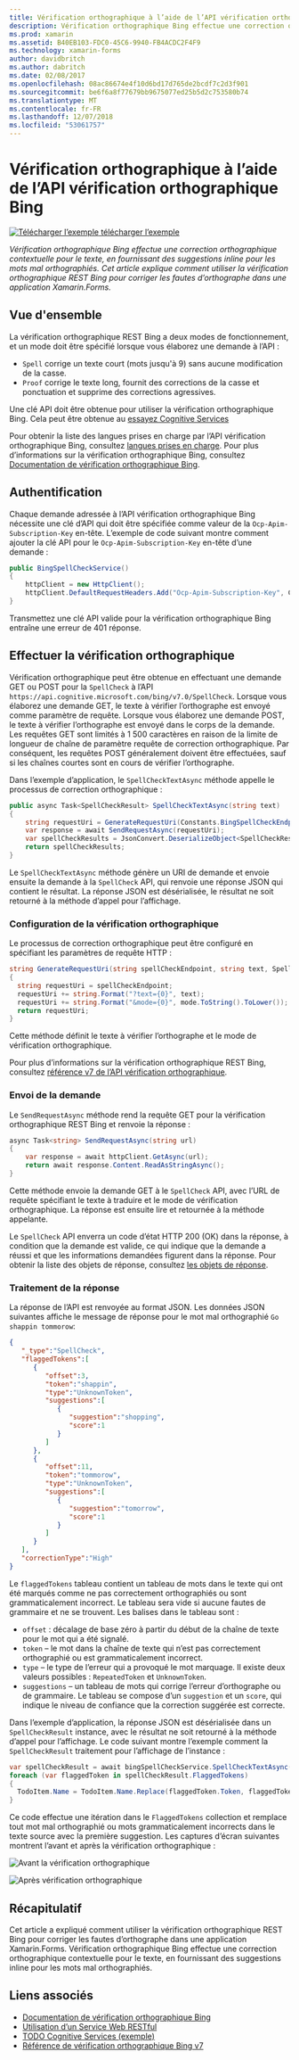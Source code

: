 ```yaml
---
title: Vérification orthographique à l’aide de l’API vérification orthographique Bing
description: Vérification orthographique Bing effectue une correction orthographique contextuelle pour le texte, en fournissant des suggestions inline pour les mots mal orthographiés. Cet article explique comment utiliser la vérification orthographique REST Bing pour corriger les fautes d’orthographe dans une application Xamarin.Forms.
ms.prod: xamarin
ms.assetid: B40EB103-FDC0-45C6-9940-FB4ACDC2F4F9
ms.technology: xamarin-forms
author: davidbritch
ms.author: dabritch
ms.date: 02/08/2017
ms.openlocfilehash: 08ac86674e4f10d6bd17d765de2bcdf7c2d3f901
ms.sourcegitcommit: be6f6a8f77679bb9675077ed25b5d2c753580b74
ms.translationtype: MT
ms.contentlocale: fr-FR
ms.lasthandoff: 12/07/2018
ms.locfileid: "53061757"
---
```

# <a name="spell-checking-using-the-bing-spell-check-api"></a>Vérification orthographique à l’aide de l’API vérification orthographique Bing

[![Télécharger l’exemple](~/media/shared/download.png) télécharger l’exemple](https://developer.xamarin.com/samples/xamarin-forms/WebServices/TodoCognitiveServices/)

_Vérification orthographique Bing effectue une correction orthographique contextuelle pour le texte, en fournissant des suggestions inline pour les mots mal orthographiés. Cet article explique comment utiliser la vérification orthographique REST Bing pour corriger les fautes d’orthographe dans une application Xamarin.Forms._

## <a name="overview"></a>Vue d'ensemble

La vérification orthographique REST Bing a deux modes de fonctionnement, et un mode doit être spécifié lorsque vous élaborez une demande à l’API :

- `Spell` corrige un texte court (mots jusqu'à 9) sans aucune modification de la casse.
- `Proof` corrige le texte long, fournit des corrections de la casse et ponctuation et supprime des corrections agressives.

Une clé API doit être obtenue pour utiliser la vérification orthographique Bing. Cela peut être obtenue au [essayez Cognitive Services](https://azure.microsoft.com/try/cognitive-services/)

Pour obtenir la liste des langues prises en charge par l’API vérification orthographique Bing, consultez [langues prises en charge](/azure/cognitive-services/bing-spell-check/bing-spell-check-supported-languages/). Pour plus d’informations sur la vérification orthographique Bing, consultez [Documentation de vérification orthographique Bing](/azure/cognitive-services/bing-spell-check/).

## <a name="authentication"></a>Authentification

Chaque demande adressée à l’API vérification orthographique Bing nécessite une clé d’API qui doit être spécifiée comme valeur de la `Ocp-Apim-Subscription-Key` en-tête. L’exemple de code suivant montre comment ajouter la clé API pour le `Ocp-Apim-Subscription-Key` en-tête d’une demande :

```csharp
public BingSpellCheckService()
{
    httpClient = new HttpClient();
    httpClient.DefaultRequestHeaders.Add("Ocp-Apim-Subscription-Key", Constants.BingSpellCheckApiKey);
}
```

Transmettez une clé API valide pour la vérification orthographique Bing entraîne une erreur de 401 réponse.

## <a name="performing-spell-checking"></a>Effectuer la vérification orthographique

Vérification orthographique peut être obtenue en effectuant une demande GET ou POST pour la `SpellCheck` à l’API `https://api.cognitive.microsoft.com/bing/v7.0/SpellCheck`. Lorsque vous élaborez une demande GET, le texte à vérifier l’orthographe est envoyé comme paramètre de requête. Lorsque vous élaborez une demande POST, le texte à vérifier l’orthographe est envoyé dans le corps de la demande. Les requêtes GET sont limités à 1 500 caractères en raison de la limite de longueur de chaîne de paramètre requête de correction orthographique. Par conséquent, les requêtes POST généralement doivent être effectuées, sauf si les chaînes courtes sont en cours de vérifier l’orthographe.

Dans l’exemple d’application, le `SpellCheckTextAsync` méthode appelle le processus de correction orthographique :

```csharp
public async Task<SpellCheckResult> SpellCheckTextAsync(string text)
{
    string requestUri = GenerateRequestUri(Constants.BingSpellCheckEndpoint, text, SpellCheckMode.Spell);
    var response = await SendRequestAsync(requestUri);
    var spellCheckResults = JsonConvert.DeserializeObject<SpellCheckResult>(response);
    return spellCheckResults;
}
```

Le `SpellCheckTextAsync` méthode génère un URI de demande et envoie ensuite la demande à la `SpellCheck` API, qui renvoie une réponse JSON qui contient le résultat. La réponse JSON est désérialisée, le résultat ne soit retourné à la méthode d’appel pour l’affichage.

### <a name="configuring-spell-checking"></a>Configuration de la vérification orthographique

Le processus de correction orthographique peut être configuré en spécifiant les paramètres de requête HTTP :

```csharp
string GenerateRequestUri(string spellCheckEndpoint, string text, SpellCheckMode mode)
{
  string requestUri = spellCheckEndpoint;
  requestUri += string.Format("?text={0}", text);                         // text to spell check
  requestUri += string.Format("&mode={0}", mode.ToString().ToLower());    // spellcheck mode - proof or spell
  return requestUri;
}
```

Cette méthode définit le texte à vérifier l’orthographe et le mode de vérification orthographique.

Pour plus d’informations sur la vérification orthographique REST Bing, consultez [référence v7 de l’API vérification orthographique](/rest/api/cognitiveservices/bing-spell-check-api-v7-reference/).

### <a name="sending-the-request"></a>Envoi de la demande

Le `SendRequestAsync` méthode rend la requête GET pour la vérification orthographique REST Bing et renvoie la réponse :

```csharp
async Task<string> SendRequestAsync(string url)
{
    var response = await httpClient.GetAsync(url);
    return await response.Content.ReadAsStringAsync();
}
```

Cette méthode envoie la demande GET à le `SpellCheck` API, avec l’URL de requête spécifiant le texte à traduire et le mode de vérification orthographique. La réponse est ensuite lire et retournée à la méthode appelante.

Le `SpellCheck` API enverra un code d’état HTTP 200 (OK) dans la réponse, à condition que la demande est valide, ce qui indique que la demande a réussi et que les informations demandées figurent dans la réponse. Pour obtenir la liste des objets de réponse, consultez [les objets de réponse](/rest/api/cognitiveservices/bing-spell-check-api-v7-reference#response-objects).

### <a name="processing-the-response"></a>Traitement de la réponse

La réponse de l’API est renvoyée au format JSON. Les données JSON suivantes affiche le message de réponse pour le mot mal orthographié `Go shappin tommorow`:

```json
{  
   "_type":"SpellCheck",
   "flaggedTokens":[  
      {  
         "offset":3,
         "token":"shappin",
         "type":"UnknownToken",
         "suggestions":[  
            {  
               "suggestion":"shopping",
               "score":1
            }
         ]
      },
      {  
         "offset":11,
         "token":"tommorow",
         "type":"UnknownToken",
         "suggestions":[  
            {  
               "suggestion":"tomorrow",
               "score":1
            }
         ]
      }
   ],
   "correctionType":"High"
}
```

Le `flaggedTokens` tableau contient un tableau de mots dans le texte qui ont été marqués comme ne pas correctement orthographiés ou sont grammaticalement incorrect. Le tableau sera vide si aucune fautes de grammaire et ne se trouvent. Les balises dans le tableau sont :

- `offset` : décalage de base zéro à partir du début de la chaîne de texte pour le mot qui a été signalé.
- `token` – le mot dans la chaîne de texte qui n’est pas correctement orthographié ou est grammaticalement incorrect.
- `type` – le type de l’erreur qui a provoqué le mot marquage. Il existe deux valeurs possibles : `RepeatedToken` et `UnknownToken`.
- `suggestions` – un tableau de mots qui corrige l’erreur d’orthographe ou de grammaire. Le tableau se compose d’un `suggestion` et un `score`, qui indique le niveau de confiance que la correction suggérée est correcte.

Dans l’exemple d’application, la réponse JSON est désérialisée dans un `SpellCheckResult` instance, avec le résultat ne soit retourné à la méthode d’appel pour l’affichage. Le code suivant montre l’exemple comment la `SpellCheckResult` traitement pour l’affichage de l’instance :

```csharp
var spellCheckResult = await bingSpellCheckService.SpellCheckTextAsync(TodoItem.Name);
foreach (var flaggedToken in spellCheckResult.FlaggedTokens)
{
  TodoItem.Name = TodoItem.Name.Replace(flaggedToken.Token, flaggedToken.Suggestions.FirstOrDefault().Suggestion);
}
```

Ce code effectue une itération dans le `FlaggedTokens` collection et remplace tout mot mal orthographié ou mots grammaticalement incorrects dans le texte source avec la première suggestion. Les captures d’écran suivantes montrent l’avant et après la vérification orthographique :

![](spell-check-images/before-spell-check.png "Avant la vérification orthographique")

![](spell-check-images/after-spell-check.png "Après vérification orthographique")

## <a name="summary"></a>Récapitulatif

Cet article a expliqué comment utiliser la vérification orthographique REST Bing pour corriger les fautes d’orthographe dans une application Xamarin.Forms. Vérification orthographique Bing effectue une correction orthographique contextuelle pour le texte, en fournissant des suggestions inline pour les mots mal orthographiés.

## <a name="related-links"></a>Liens associés

- [Documentation de vérification orthographique Bing](/azure/cognitive-services/bing-spell-check/)
- [Utilisation d’un Service Web RESTful](~/xamarin-forms/data-cloud/consuming/rest.md)
- [TODO Cognitive Services (exemple)](https://developer.xamarin.com/samples/xamarin-forms/WebServices/TodoCognitiveServices/)
- [Référence de vérification orthographique Bing v7](/rest/api/cognitiveservices/bing-spell-check-api-v7-reference/)
